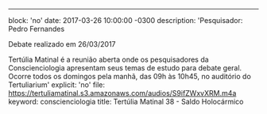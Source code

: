 ---
block: 'no'
date: 2017-03-26 10:00:00 -0300
description: 'Pesquisador: Pedro Fernandes

  Debate realizado em 26/03/2017


  Tertúlia Matinal é a reunião aberta onde os pesquisadores da Conscienciologia apresentam
  seus temas de estudo para debate geral. Ocorre todos os domingos pela manhã, das
  09h às 10h45, no auditório do Tertuliarium'
explicit: 'no'
file: https://tertuliamatinal.s3.amazonaws.com/audios/S9ifZWxvXRM.m4a
keyword: conscienciologia
title: Tertúlia Matinal 38 - Saldo Holocármico
